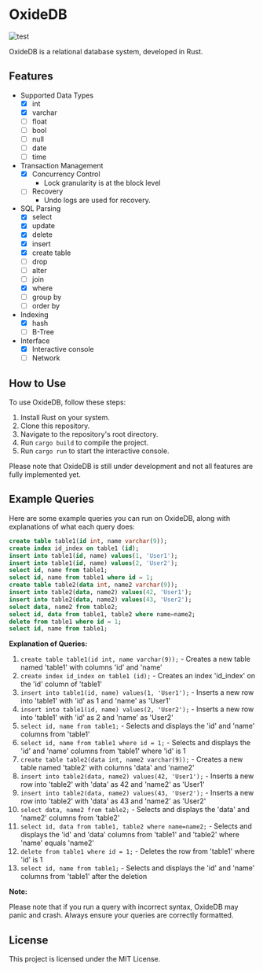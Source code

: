 # OxideDB

![test](https://github.com/ie-Yoshisaur/OxideDB/actions/workflows/rust.yml/badge.svg)

OxideDB is a relational database system, developed in Rust.

## Features

- Supported Data Types
  - [x] int
  - [x] varchar  
  - [ ] float
  - [ ] bool
  - [ ] null
  - [ ] date
  - [ ] time
- Transaction Management
  - [x] Concurrency Control
    - Lock granularity is at the block level
  - [ ] Recovery
    - Undo logs are used for recovery.
- SQL Parsing
  - [x] select
  - [x] update
  - [x] delete
  - [x] insert
  - [x] create table
  - [ ] drop
  - [ ] alter
  - [ ] join
  - [x] where
  - [ ] group by
  - [ ] order by
- Indexing
  - [x] hash
  - [ ] B-Tree
- Interface
  - [x] Interactive console
  - [ ] Network
  
## How to Use

To use OxideDB, follow these steps:

1. Install Rust on your system.
2. Clone this repository.
3. Navigate to the repository's root directory.
4. Run `cargo build` to compile the project.
5. Run `cargo run` to start the interactive console.

Please note that OxideDB is still under development and not all features are fully implemented yet.

## Example Queries

Here are some example queries you can run on OxideDB, along with explanations of what each query does:

```sql
create table table1(id int, name varchar(9));
create index id_index on table1 (id);
insert into table1(id, name) values(1, 'User1');
insert into table1(id, name) values(2, 'User2');
select id, name from table1;
select id, name from table1 where id = 1;
create table table2(data int, name2 varchar(9));
insert into table2(data, name2) values(42, 'User1');
insert into table2(data, name2) values(43, 'User2');
select data, name2 from table2;
select id, data from table1, table2 where name=name2;
delete from table1 where id = 1;
select id, name from table1;
```

**Explanation of Queries:**

1. `create table table1(id int, name varchar(9));` - Creates a new table named 'table1' with columns 'id' and 'name'
2. `create index id_index on table1 (id);` - Creates an index 'id_index' on the 'id' column of 'table1'
3. `insert into table1(id, name) values(1, 'User1');` - Inserts a new row into 'table1' with 'id' as 1 and 'name' as 'User1'
4. `insert into table1(id, name) values(2, 'User2');` - Inserts a new row into 'table1' with 'id' as 2 and 'name' as 'User2'
5. `select id, name from table1;` - Selects and displays the 'id' and 'name' columns from 'table1'
6. `select id, name from table1 where id = 1;` - Selects and displays the 'id' and 'name' columns from 'table1' where 'id' is 1
7. `create table table2(data int, name2 varchar(9));` - Creates a new table named 'table2' with columns 'data' and 'name2'
8. `insert into table2(data, name2) values(42, 'User1');` - Inserts a new row into 'table2' with 'data' as 42 and 'name2' as 'User1'
9. `insert into table2(data, name2) values(43, 'User2');` - Inserts a new row into 'table2' with 'data' as 43 and 'name2' as 'User2'
10. `select data, name2 from table2;` - Selects and displays the 'data' and 'name2' columns from 'table2'
11. `select id, data from table1, table2 where name=name2;` - Selects and displays the 'id' and 'data' columns from 'table1' and 'table2' where 'name' equals 'name2'
12. `delete from table1 where id = 1;` - Deletes the row from 'table1' where 'id' is 1
13. `select id, name from table1;` - Selects and displays the 'id' and 'name' columns from 'table1' after the deletion

**Note:**

Please note that if you run a query with incorrect syntax, OxideDB may panic and crash. Always ensure your queries are correctly formatted.

## License

This project is licensed under the MIT License.